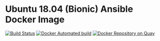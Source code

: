 # Ubuntu 18.04 (Bionic) Ansible Docker Image

[![Build Status](https://api.travis-ci.org/haghighi-ahmad/docker-ansible-ubuntu1804.svg)](https://travis-ci.org/haghighi-ahmad/docker-ansible-ubuntu1804)
[![Docker Automated build](https://img.shields.io/docker/automated/haghighi/docker-ansible-ubuntu1804.svg?maxAge=2592000)](https://hub.docker.com/r/haghighi/docker-ansible-ubuntu1804/)
[![Docker Repository on Quay](https://quay.io/repository/haghighi_ahmad/docker-ansible-ubuntu1804/status "Docker Repository on Quay")](https://quay.io/repository/haghighi_ahmad/docker-ansible-ubuntu1804)

